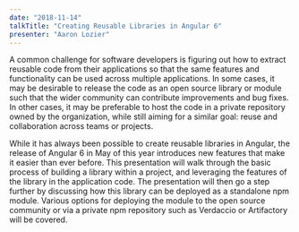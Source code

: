 ```yaml
---
date: "2018-11-14"
talkTitle: "Creating Reusable Libraries in Angular 6"
presenter: "Aaron Lozier"
---
```


A common challenge for software developers is figuring out how to extract reusable code from their applications so that the same features and functionality can be used across multiple applications. In some cases, it may be desirable to release the code as an open source library or module such that the wider community can contribute improvements and bug fixes. In other cases, it may be preferable to host the code in a private repository owned by the organization, while still aiming for a similar goal: reuse and collaboration across teams or projects.

While it has always been possible to create reusable libraries in Angular, the release of Angular 6 in May of this year introduces new features that make it easier than ever before. This presentation will walk through the basic process of building a library within a project, and leveraging the features of the library in the application code. The presentation will then go a step further by discussing how this library can be deployed as a standalone npm module. Various options for deploying the module to the open source community or via a private npm repository such as Verdaccio or Artifactory will be covered.
